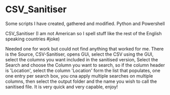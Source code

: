 # CSV_Sanitiser
Some scripts I have created, gathered and modified. Python and Powershell

CSV_Sanitiser (I am not American so I spell stuff like the rest of the English speaking countries #joke)

Needed one for work but could not find anything that worked for me. 
There is the Source, CSV-Sanitiser, opens GUi, select the CSV using the GUI, select the columns you want included in the sanitised version,
Select the Search and choose the Column you want to search, so if the column header is 'Location', select the column 'Location'
form the list that populates, one one entry per search box, you cna apply multiple searches on multiple columns, then 
select the output folder and the name you wish to call the sanitised file. It is very quick and very capable, enjoy!
